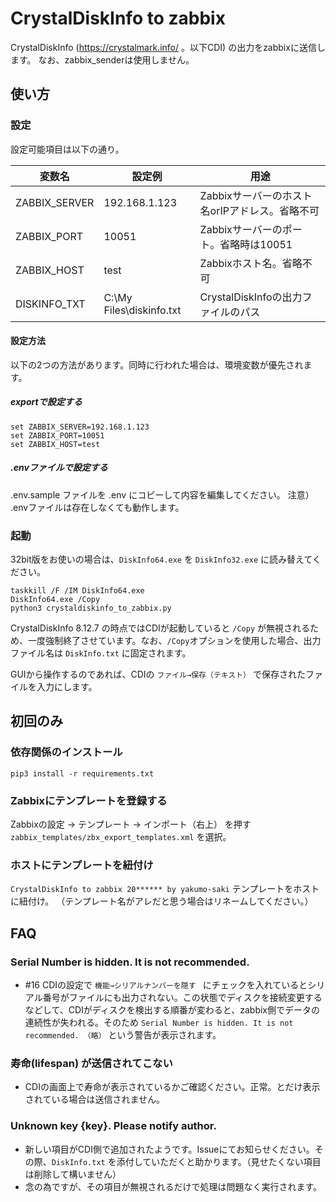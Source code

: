 # CrystalDiskInfo to zabbix

CrystalDiskInfo (https://crystalmark.info/ 。以下CDI) の出力をzabbixに送信します。
なお、zabbix_senderは使用しません。

## 使い方

### 設定

設定可能項目は以下の通り。

| 変数名 | 設定例 | 用途 | 
| ----- | ----- | ---- |
| ZABBIX_SERVER | 192.168.1.123 | Zabbixサーバーのホスト名orIPアドレス。省略不可 |
| ZABBIX_PORT | 10051 | Zabbixサーバーのポート。省略時は10051 |
| ZABBIX_HOST | test | Zabbixホスト名。省略不可 |
| DISKINFO_TXT | C:\My Files\diskinfo.txt | CrystalDiskInfoの出力ファイルのパス |

#### 設定方法

以下の2つの方法があります。同時に行われた場合は、環境変数が優先されます。

##### exportで設定する 

```
set ZABBIX_SERVER=192.168.1.123
set ZABBIX_PORT=10051
set ZABBIX_HOST=test
```

##### .envファイルで設定する

.env.sample ファイルを .env にコピーして内容を編集してください。
注意） .envファイルは存在しなくても動作します。

### 起動

32bit版をお使いの場合は、`DiskInfo64.exe` を `DiskInfo32.exe` に読み替えてください。

```
taskkill /F /IM DiskInfo64.exe
DiskInfo64.exe /Copy
python3 crystaldiskinfo_to_zabbix.py
```

CrystalDiskInfo 8.12.7 の時点ではCDIが起動していると `/Copy` が無視されるため、一度強制終了させています。なお、`/Copy`オプションを使用した場合、出力ファイル名は `DiskInfo.txt` に固定されます。

GUIから操作するのであれば、CDIの `ファイル→保存（テキスト）` で保存されたファイルを入力にします。

## 初回のみ

### 依存関係のインストール

`pip3 install -r requirements.txt`

### Zabbixにテンプレートを登録する

Zabbixの設定 → テンプレート → インポート（右上） を押す
`zabbix_templates/zbx_export_templates.xml` を選択。

### ホストにテンプレートを紐付け

`CrystalDiskInfo to zabbix 20****** by yakumo-saki` テンプレートをホストに紐付け。
（テンプレート名がアレだと思う場合はリネームしてください。）

## FAQ

### Serial Number is hidden. It is not recommended.

* #16 CDIの設定で `機能→シリアルナンバーを隠す ` にチェックを入れているとシリアル番号がファイルにも出力されない。この状態でディスクを接続変更するなどして、CDIがディスクを検出する順番が変わると、zabbix側でデータの連続性が失われる。そのため
`Serial Number is hidden. It is not recommended. （略）` という警告が表示されます。

### 寿命(lifespan) が送信されてこない

* CDIの画面上で寿命が表示されているかご確認ください。正常。とだけ表示されている場合は送信されません。

### Unknown key {key}. Please notify author.

* 新しい項目がCDI側で追加されたようです。Issueにてお知らせください。その際、`DiskInfo.txt` を添付していただくと助かります。（見せたくない項目は削除して構いません）
* 念の為ですが、その項目が無視されるだけで処理は問題なく実行されます。

